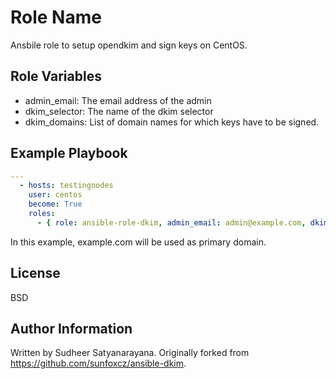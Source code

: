 Role Name
=========

Ansbile role to setup opendkim and sign keys on CentOS.


Role Variables
--------------
  - admin_email: The email address of the admin
  - dkim_selector: The name of the dkim selector
  - dkim_domains: List of domain names for which keys have to be signed.

Example Playbook
----------------
```yaml
---
  - hosts: testingnodes
    user: centos
    become: True
    roles:
      - { role: ansible-role-dkim, admin_email: admin@example.com, dkim_selector: default, dkim_domains: [example.com, example.org]}
```
In this example, example.com will be used as primary domain.

License
-------
BSD

Author Information
------------------
Written by Sudheer Satyanarayana. Originally forked from https://github.com/sunfoxcz/ansible-dkim.

